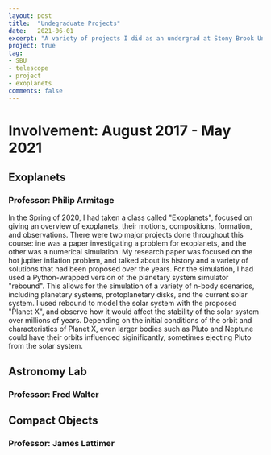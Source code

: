 ```yaml
---
layout: post
title:  "Undegraduate Projects"
date:   2021-06-01
excerpt: "A variety of projects I did as an undergrad at Stony Brook University."
project: true
tag:
- SBU
- telescope
- project
- exoplanets
comments: false
---
```


# Involvement: August 2017 - May 2021

## Exoplanets
### Professor: Philip Armitage

In the Spring of 2020, I had taken a class called "Exoplanets", focused on giving an overview of exoplanets, their motions, compositions, formation, and observations. There were two major projects done throughout this course: ine was a paper investigating a problem for exoplanets, and the other was a numerical simulation. My research paper was focused on the hot jupiter inflation problem, and talked about its history and a variety of solutions that had been proposed over the years. For the simulation, I had used a Python-wrapped version of the planetary system simulator "rebound". This allows for the simulation of a variety of n-body scenarios, including planetary systems, protoplanetary disks, and the current solar system. I used rebound to model the solar system with the proposed "Planet X", and observe how it would affect the stability of the solar system over millions of years. Depending on the initial conditions of the orbit and characteristics of Planet X, even larger bodies such as Pluto and Neptune could have their orbits influenced siginificantly, sometimes ejecting Pluto from the solar system.

## Astronomy Lab
### Professor: Fred Walter


## Compact Objects
### Professor: James Lattimer



